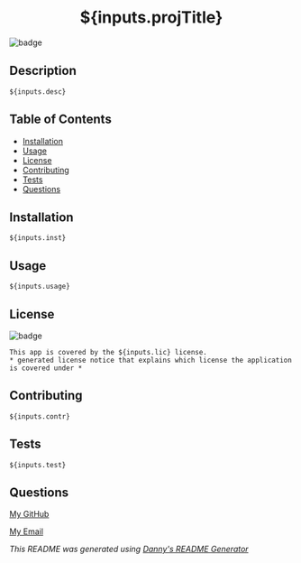 <h1 align=center>${inputs.projTitle}</h1> 
        
![badge](https://img.shields.io/badge/license-${input.licBadge})
        
## Description
    ${inputs.desc}

## Table of Contents
- [Installation](#installation)
- [Usage](#usage)
- [License](#license)
- [Contributing](#contributing)
- [Tests](#tests)
- [Questions](#questions)

## Installation
    ${inputs.inst}

## Usage
    ${inputs.usage}

## License
![badge](https://img.shields.io/badge/license-${input.licBadge})

    This app is covered by the ${inputs.lic} license.
    * generated license notice that explains which license the application is covered under *

## Contributing
    ${inputs.contr}

## Tests
    ${inputs.test}

## Questions

[My GitHub](https://github.com/${inputs.ghName})

[My Email](mailto:${inputs.email}) 

_This README was generated using [Danny's README Generator](https://github.com/DanielGPhillips/readme-generator)_